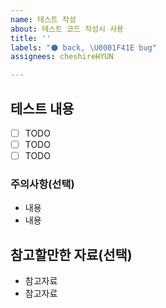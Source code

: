 ```yaml
---
name: 테스트 작성
about: 테스트 코드 작성시 사용
title: ''
labels: "⚫ back, \U0001F41E bug"
assignees: cheshireHYUN

---
```


## 테스트 내용

- [ ] TODO
- [ ] TODO
- [ ] TODO

### 주의사항(선택)

- 내용
- 내용

## 참고할만한 자료(선택)

- 참고자료
- 참고자료
